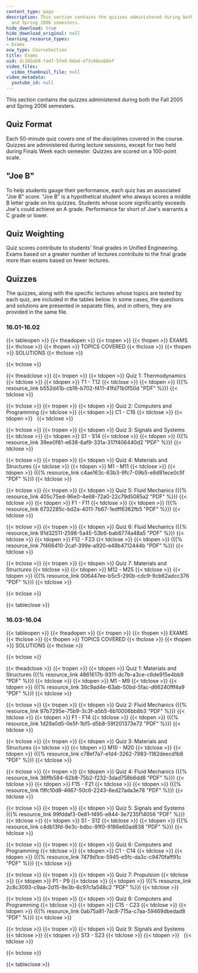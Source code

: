 ```yaml
---
content_type: page
description: This section contains the quizzes administered during both the Fall 2005
  and Spring 2006 semesters.
hide_download: true
hide_download_original: null
learning_resource_types:
- Exams
ocw_type: CourseSection
title: Exams
uid: dc102ab9-fad7-5fe0-6da4-e71c66aab8ef
video_files:
  video_thumbnail_file: null
video_metadata:
  youtube_id: null
---
```


This section contains the quizzes administered during both the Fall 2005 and Spring 2006 semesters.

Quiz Format
-----------

Each 50-minute quiz covers one of the disciplines covered in the course. Quizzes are administered during lecture sessions, except for two held during Finals Week each semester. Quizzes are scored on a 100-point scale.

"Joe B"
-------

To help students gauge their performance, each quiz has an associated "Joe B" score. "Joe B" is a hypothetical student who always scores a middle B letter grade on his quizzes. Students whose score significantly exceeds Joe's could achieve an A grade. Performance far short of Joe's warrants a C grade or lower.

Quiz Weighting
--------------

Quiz scores contribute to students' final grades in Unified Engineering. Exams based on a greater number of lectures contribute to the final grade more than exams based on fewer lectures.

Quizzes
-------

The quizzes, along with the specific lectures whose topics are tested by each quiz, are included in the tables below. In some cases, the questions and solutions are presented in separate files, and in others, they are provided in the same file.

### 16.01-16.02

{{< tableopen >}}
{{< theadopen >}}
{{< tropen >}}
{{< thopen >}}
EXAMS
{{< thclose >}}
{{< thopen >}}
TOPICS COVERED
{{< thclose >}}
{{< thopen >}}
SOLUTIONS
{{< thclose >}}

{{< trclose >}}

{{< theadclose >}}
{{< tropen >}}
{{< tdopen >}}
Quiz 1: Thermodynamics
{{< tdclose >}}
{{< tdopen >}}
T1 - T12
{{< tdclose >}}
{{< tdopen >}}
({{% resource_link b552d41b-cb16-b702-f411-41fd71b0f50d "PDF" %}})
{{< tdclose >}}

{{< trclose >}}
{{< tropen >}}
{{< tdopen >}}
Quiz 2: Computers and Programming
{{< tdclose >}}
{{< tdopen >}}
C1 - C16
{{< tdclose >}}
{{< tdopen >}}
 
{{< tdclose >}}

{{< trclose >}}
{{< tropen >}}
{{< tdopen >}}
Quiz 3: Signals and Systems
{{< tdclose >}}
{{< tdopen >}}
S1 - S14
{{< tdclose >}}
{{< tdopen >}}
({{% resource_link 39ee0f81-e638-6af9-331a-317f406440d2 "PDF" %}})
{{< tdclose >}}

{{< trclose >}}
{{< tropen >}}
{{< tdopen >}}
Quiz 4: Materials and Structures
{{< tdclose >}}
{{< tdopen >}}
M1 - M11
{{< tdclose >}}
{{< tdopen >}}
({{% resource_link c4ae163c-63b3-9fc7-09b5-e8d91ece0c5f "PDF" %}})
{{< tdclose >}}

{{< trclose >}}
{{< tropen >}}
{{< tdopen >}}
Quiz 5: Fluid Mechanics ({{% resource_link 405c75ed-96e0-4e68-72a0-22c79d5085a2 "PDF" %}})
{{< tdclose >}}
{{< tdopen >}}
F1 - F11
{{< tdclose >}}
{{< tdopen >}}
({{% resource_link 6732285c-bd2a-4011-7b67-1edff6362fb5 "PDF" %}})
{{< tdclose >}}

{{< trclose >}}
{{< tropen >}}
{{< tdopen >}}
Quiz 6: Fluid Mechanics ({{% resource_link 91d32511-2598-5a45-53b6-bab6774a48a5 "PDF" %}})
{{< tdclose >}}
{{< tdopen >}}
F12 - F23
{{< tdclose >}}
{{< tdopen >}}
({{% resource_link 7f466410-2caf-399e-a920-e48b4712444b "PDF" %}})
{{< tdclose >}}

{{< trclose >}}
{{< tropen >}}
{{< tdopen >}}
Quiz 7: Materials and Structures
{{< tdclose >}}
{{< tdopen >}}
M12 - M25
{{< tdclose >}}
{{< tdopen >}}
({{% resource_link 006447ee-b5c5-290b-cdc9-9cb62adcc376 "PDF" %}})
{{< tdclose >}}

{{< trclose >}}

{{< tableclose >}}

### 16.03-16.04

{{< tableopen >}}
{{< theadopen >}}
{{< tropen >}}
{{< thopen >}}
EXAMS
{{< thclose >}}
{{< thopen >}}
TOPICS COVERED
{{< thclose >}}
{{< thopen >}}
SOLUTIONS
{{< thclose >}}

{{< trclose >}}

{{< theadclose >}}
{{< tropen >}}
{{< tdopen >}}
Quiz 1: Materials and Structures ({{% resource_link 4861617b-9311-dc7b-a3ce-c6de915e4bb9 "PDF" %}})
{{< tdclose >}}
{{< tdopen >}}
M1 - M9
{{< tdclose >}}
{{< tdopen >}}
({{% resource_link 39c9ad4e-63ab-50bd-5fac-d66240fff4a9 "PDF" %}})
{{< tdclose >}}

{{< trclose >}}
{{< tropen >}}
{{< tdopen >}}
Quiz 2: Fluid Mechanics ({{% resource_link 97b7295e-75b9-3c3f-a5b5-6b10006bb8b3 "PDF" %}})
{{< tdclose >}}
{{< tdopen >}}
F1 - F14
{{< tdclose >}}
{{< tdopen >}}
({{% resource_link 1d29a0d5-0e5f-1bf5-d5b8-59f201373e72 "PDF" %}})
{{< tdclose >}}

{{< trclose >}}
{{< tropen >}}
{{< tdopen >}}
Quiz 3: Materials and Structures
{{< tdclose >}}
{{< tdopen >}}
M10 - M20
{{< tdclose >}}
{{< tdopen >}}
({{% resource_link c78ef7a7-e1d4-3262-7983-1182deecd1b8 "PDF" %}})
{{< tdclose >}}

{{< trclose >}}
{{< tropen >}}
{{< tdopen >}}
Quiz 4: Fluid Mechanics ({{% resource_link 36ffb584-62b8-75b2-f232-3dad758b6dd8 "PDF" %}})
{{< tdclose >}}
{{< tdopen >}}
F15 - F21
{{< tdclose >}}
{{< tdopen >}}
({{% resource_link f9fc10d8-4667-50c6-2243-6ed27ada3e78 "PDF" %}})
{{< tdclose >}}

{{< trclose >}}
{{< tropen >}}
{{< tdopen >}}
Quiz 5: Signals and Systems ({{% resource_link 99fddaf3-0e81-f495-e844-3e7235f14056 "PDF" %}})
{{< tdclose >}}
{{< tdopen >}}
S1 - S12
{{< tdclose >}}
{{< tdopen >}}
({{% resource_link c4db13fd-9e3c-bdbc-91f0-9186e60ad838 "PDF" %}})
{{< tdclose >}}

{{< trclose >}}
{{< tropen >}}
{{< tdopen >}}
Quiz 6: Computers and Programming
{{< tdclose >}}
{{< tdopen >}}
C1 - C14
{{< tdclose >}}
{{< tdopen >}}
({{% resource_link 7479d1ce-5945-e5fc-da3c-c9470faff91c "PDF" %}})
{{< tdclose >}}

{{< trclose >}}
{{< tropen >}}
{{< tdopen >}}
Quiz 7: Propulsion
{{< tdclose >}}
{{< tdopen >}}
P1 - P9
{{< tdclose >}}
{{< tdopen >}}
({{% resource_link 2c8c3093-c9aa-2d15-8e3b-6c97c1a548c2 "PDF" %}})
{{< tdclose >}}

{{< trclose >}}
{{< tropen >}}
{{< tdopen >}}
Quiz 8: Computers and Programming
{{< tdclose >}}
{{< tdopen >}}
C15 - C23
{{< tdclose >}}
{{< tdopen >}}
({{% resource_link 0ab75a81-7ac8-715a-c7aa-59469dbedad8 "PDF" %}})
{{< tdclose >}}

{{< trclose >}}
{{< tropen >}}
{{< tdopen >}}
Quiz 9: Signals and Systems
{{< tdclose >}}
{{< tdopen >}}
S13 - S23
{{< tdclose >}}
{{< tdopen >}}
 
{{< tdclose >}}

{{< trclose >}}

{{< tableclose >}}